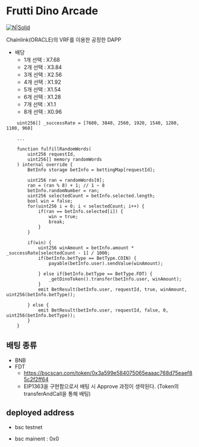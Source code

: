 # Frutti Dino Arcade

[![N|Solid](https://monoverse.io/images/logo.png)](https://monoverse.io)

Chainlink(ORACLE)의 VRF를 이용한 공정한 DAPP

 - 배당
   - 1개 선택 : X7.68
   - 2개 선택 : X3.84
   - 3개 선택 : X2.56
   - 4개 선택 : X1.92
   - 5개 선택 : X1.54
   - 6개 선택 : X1.28
   - 7개 선택 : X1.1
   - 8개 선택 : X0.96

```
    uint256[] _successRate = [7680, 3840, 2560, 1920, 1540, 1280, 1100, 960]
    
    ...

    function fulfillRandomWords(
        uint256 requestId,
        uint256[] memory randomWords
    ) internal override {
        BetInfo storage betInfo = bettingMap[requestId];

        uint256 ran = randomWords[0];
        ran = (ran % 8) + 1; // 1 ~ 8
        betInfo.randomNumber = ran;
        uint256 selectedCount = betInfo.selected.length;
        bool win = false;
        for(uint256 i = 0; i < selectedCount; i++) {
            if(ran == betInfo.selected[i]) {
                win = true;
                break;
            }
        }

        if(win) {
            uint256 winAmount = betInfo.amount * _successRate[selectedCount - 1] / 1000;
            if(betInfo.betType == BetType.COIN) {    
                payable(betInfo.user).sendValue(winAmount);
                
            } else if(betInfo.betType == BetType.FDT) {
                _getDinoToken().transfer(betInfo.user, winAmount);
            }
            emit BetResult(betInfo.user, requestId, true, winAmount, uint256(betInfo.betType));

        } else {
            emit BetResult(betInfo.user, requestId, false, 0, uint256(betInfo.betType));
        }
    }
```

## 배팅 종류
 - BNB
 - FDT
   - https://bscscan.com/token/0x3a599e584075065eaaac768d75eaef85c2f2ff64
   - EIP1363을 구현함으로서 배팅 시 Approve 과정이 생략된다. (Token의 transferAndCall을 통해 배팅)


## deployed address

- bsc testnet 
  

- bsc mainent : 0x0